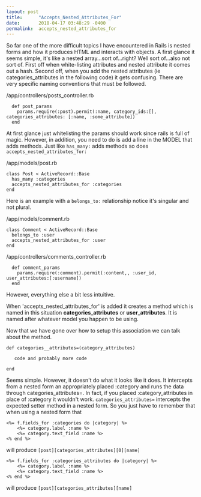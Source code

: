 ```yaml
---
layout: post
title:      "Accepts_Nested_Attributes_For"
date:       2018-04-17 03:48:29 -0400
permalink:  accepts_nested_attributes_for
---
```



So far one of the more difficult topics I have encountered in Rails is nested forms and how it produces HTML and interacts with objects. A first glance it seems simple, it's like a nested array...sort of...right? Well sort of...also not sort of. First off when white-listing attributes and nested attribute it comes out a hash. Second off, when you add the nested attributes (ie categories_attributes in the following code) it gets confusing. There are very specific naming conventions that must be followed.


/app/controllers/posts_controller.rb
```
  def post_params
    params.require(:post).permit(:name, category_ids:[], categories_attributes: [:name, :some_attribute])
  end

```


At first glance just whitelisting the params should work since rails is full of magic. However, in addition, you need to do is add a line in the MODEL that adds methods. Just like `has_many:` adds methods so does `accepts_nested_attributes_for:`

/app/models/post.rb

```
class Post < ActiveRecord::Base
  has_many :categories
  accepts_nested_attributes_for :categories
end
```



Here is an example with a `belongs_to:` relationship notice it's singular and not plural.

/app/models/comment.rb

```
class Comment < ActiveRecord::Base
  belongs_to :user
  accepts_nested_attributes_for :user
end
```


/app/controllers/comments_controller.rb

```
  def comment_params
    params.require(:comment).permit(:content,, :user_id, user_attributes:[:username])
  end
```

	
However, everything else  a bit less intuitive.

When 'accepts_nested_attributes_for' is added it creates a method which is named in this situation
**categories_attributes** or **user_attributes**. It is named after whatever model you happen to be using.

Now that we have gone over how to setup this association we can talk about the method.

```
def categories__attributes=(category_attributes)

   code and probably more code
	 
end
```


Seems simple. However, it doesn't do what it looks like it does. It intercepts from a nested form an appropriately placed :category and runs the data through categories_attributes=. In fact, if you placed :category_attributes in place of :category it wouldn't work. 
`categories_attributes=` intercepts the expected setter method in a nested form. So you just have to remember that when using a nested form that 


```  
<%= f.fields_for :categories do |category| %>
    <%= category.label :name %>
    <%= category.text_field :name %>
<% end %>
```


will produce `[post][categories_attributes][0][name]`  


``` 
<%= f.fields_for :categories_attributes do |category| %>
    <%= category.label :name %>
    <%= category.text_field :name %>
<% end %>
```


will produce `[post][categories_attributes][name]`

	
